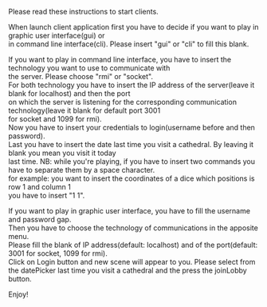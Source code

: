 Please read these instructions to start clients.

When launch client application first you have to decide if you want to play in graphic user interface(gui) or  
in command line interface(cli). Please insert "gui" or "cli" to fill this blank.

If you want to play in command line interface, you have to insert the technology you want to use to communicate with  
the server. Please choose "rmi" or "socket".  
For both technology you have to insert the IP address of the server(leave it blank for localhost) and then the port  
on which the server is listening for the corresponding communication technology(leave it blank for default port 3001  
for socket and 1099 for rmi).  
Now you have to insert your credentials to login(username before and then password).  
Last you have to insert the date last time you visit a cathedral. By leaving it blank you mean you visit it today  
last time.
NB: while you're playing, if you have to insert two commands you have to separate them by a space character.  
    for example: you want to insert the coordinates of a dice which positions is row 1 and column 1  
    you have to insert "1 1".

If you want to play in graphic user interface, you have to fill the username and password gap.  
Then you have to choose the technology of communications in the apposite menu.  
Please fill the blank of IP address(default: localhost) and of the port(default: 3001 for socket, 1099 for rmi).  
Click on Login button and new scene will appear to you. 
Please select from the datePicker last time you visit a cathedral and the press the joinLobby button.

Enjoy!
